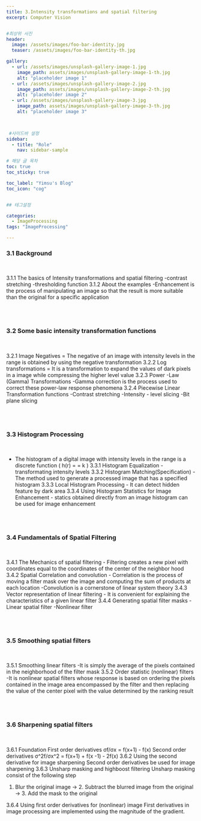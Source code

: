 ```yaml
---
title: 3.Intensity transformations and spatial filtering
excerpt: Computer Vision


#최상위 사진
header:
  image: /assets/images/foo-bar-identity.jpg
  teaser: /assets/images/foo-bar-identity-th.jpg

gallery:
  - url: /assets/images/unsplash-gallery-image-1.jpg
    image_path: assets/images/unsplash-gallery-image-1-th.jpg
    alt: "placeholder image 1"
  - url: /assets/images/unsplash-gallery-image-2.jpg
    image_path: assets/images/unsplash-gallery-image-2-th.jpg
    alt: "placeholder image 2"
  - url: /assets/images/unsplash-gallery-image-3.jpg
    image_path: assets/images/unsplash-gallery-image-3-th.jpg
    alt: "placeholder image 3"
    


 #사이드바 설정 
sidebar:
  - title: "Role"
    nav: sidebar-sample

# 해당 글 목차
toc: true
toc_sticky: true

toc_label: "Yimsu's Blog"
toc_icon: "cog"


## 테그설정

categories:
  - ImageProcessing
tags: "ImageProcessing"

---
```


### 3.1 Background

<br/>

3.1.1 The basics of Intensity transformations and spatial filtering
    -contrast stretching 
    -thresholding function
3.1.2 About the examples
	-Enhancement is the process of manipulating an image so that the result is more suitable than the original for a specific application
	


<br/>
<br/>



### 3.2 Some basic intensity transformation functions

<br/>


3.2.1 Image Negatives  = The negative of an image with intensity levels in the range is obtained by using the negative transformation
3.2.2 Log transformations = It is a transformation to expand the values of dark pixels in a image while compressing the higher level value 
3.2.3 Power 
    -Law (Gamma) Transformations 
    -Gamma correction is the process used to correct these power-law response phenomena
3.2.4 Piecewise Linear Transformation functions
	-Contrast stretching
	-Intensity - level slicing
	-Bit plane slicing
	


<br/>
<br/>



### 3.3 Histogram Processing

<br/>

* The histogram of a digital image with intensity levels in the range is a discrete function  ( h(r) = = k ) 
3.3.1 Histogram Equalization - transformating intensity levels
3.3.2 Histogram Matching(Specification) - The method used to generate a processed image that has a specified histogram
3.3.3 Local Histogram Processing - It can detect hidden feature by dark area
3.3.4 Using Histogram Statistics for Image Enhancement - statics obtained directly from an image histogram can be used for image enhancement




<br/>
<br/>



### 3.4 Fundamentals of Spatial Filtering

<br/>

3.4.1 The Mechanics of spatial filtering
    - Filtering creates a new pixel with coordinates equal to the coordinates of the center of the neighbor hood
3.4.2 Spatial Correlation and convolution
	- Correlation is the process of moving a filter mask over the image and computing  the sum of products at each location
	-Convolution is a cornerstone of linear system theory
3.4.3 Vector representation of linear filtering
	- It is convenient for explaining the characteristics of a given linear filter
3.4.4 Generating spatial filter masks
	-Linear spatial filter
	-Nonlinear filter



<br/>
<br/>



### 3.5 Smoothing spatial filters

<br/>

3.5.1 Smoothing linear filters
	-It is simply the average of the pixels contained in the neighborhood of the filter mask
3.5.2 Order statistic (nonlinear) filters
	-It is nonlinear spatial filters whose response is based on ordering the pixels contained in the image area  encompassed by the 			filter and then replacing the value of the center pixel with the value determined by the ranking result 


<br/>
<br/>



### 3.6 Sharpening spatial filters

<br/>


3.6.1 Foundation
	First order derivatives       σf/σx = f(x+1) - f(x)
	Second order derivatives     σ^2f/σx^2 = f(x+1) + f(x -1) - 2f(x)
3.6.2 Using the second derivative for image sharpening
	Second order derivatives be used for image sharpening 
3.6.3 Unsharp masking and highboost filtering
	Unsharp masking consist of the following step 
1. Blur the original image  ->  2. Subtract the blurred image from the original -> 3. Add the mask to the original

3.6.4 Using first order derivatives for (nonlinear) image
	First derivatives in image processing are implemented using the magnitude of the gradient.


<br/>
<br/>

